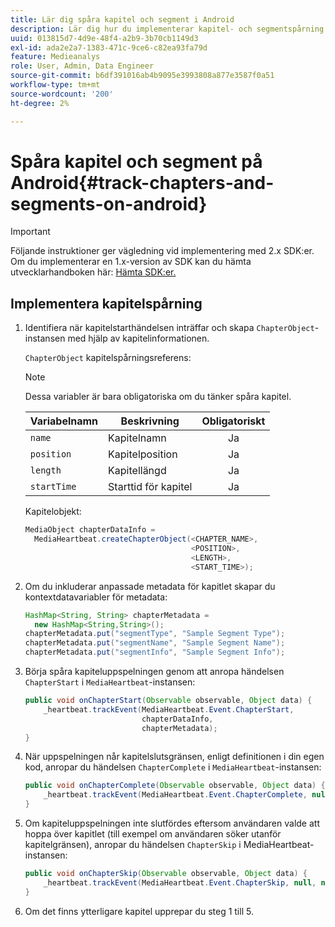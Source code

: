 ```yaml
---
title: Lär dig spåra kapitel och segment i Android
description: Lär dig hur du implementerar kapitel- och segmentspårning med Media SDK på Android.
uuid: 013815d7-4d9e-48f4-a2b9-3b70cb1149d3
exl-id: ada2e2a7-1383-471c-9ce6-c82ea93fa79d
feature: Medieanalys
role: User, Admin, Data Engineer
source-git-commit: b6df391016ab4b9095e3993808a877e3587f0a51
workflow-type: tm+mt
source-wordcount: '200'
ht-degree: 2%

---
```


# Spåra kapitel och segment på Android{#track-chapters-and-segments-on-android}

>[!IMPORTANT]
>
>Följande instruktioner ger vägledning vid implementering med 2.x SDK:er. Om du implementerar en 1.x-version av SDK kan du hämta utvecklarhandboken här: [Hämta SDK:er.](/help/sdk-implement/download-sdks.md)

## Implementera kapitelspårning

1. Identifiera när kapitelstarthändelsen inträffar och skapa `ChapterObject`-instansen med hjälp av kapitelinformationen.

   `ChapterObject` kapitelspårningsreferens:

   >[!NOTE]
   >
   >Dessa variabler är bara obligatoriska om du tänker spåra kapitel.

   | Variabelnamn | Beskrivning | Obligatoriskt |
   | --- | --- | :---: |
   | `name` | Kapitelnamn | Ja |
   | `position` | Kapitelposition | Ja |
   | `length` | Kapitellängd | Ja |
   | `startTime` | Starttid för kapitel | Ja |

   Kapitelobjekt:

   ```java
   MediaObject chapterDataInfo =  
     MediaHeartbeat.createChapterObject(<CHAPTER_NAME>,  
                                        <POSITION>,  
                                        <LENGTH>,  
                                        <START_TIME>);
   ```

1. Om du inkluderar anpassade metadata för kapitlet skapar du kontextdatavariabler för metadata:

   ```java
   HashMap<String, String> chapterMetadata =  
     new HashMap<String,String>(); 
   chapterMetadata.put("segmentType", "Sample Segment Type"); 
   chapterMetadata.put("segmentName", "Sample Segment Name"); 
   chapterMetadata.put("segmentInfo", "Sample Segment Info");
   ```

1. Börja spåra kapiteluppspelningen genom att anropa händelsen `ChapterStart` i `MediaHeartbeat`-instansen:

   ```java
   public void onChapterStart(Observable observable, Object data) {  
       _heartbeat.trackEvent(MediaHeartbeat.Event.ChapterStart,  
                             chapterDataInfo,  
                             chapterMetadata); 
   }
   ```

1. När uppspelningen når kapitelslutsgränsen, enligt definitionen i din egen kod, anropar du händelsen `ChapterComplete` i `MediaHeartbeat`-instansen:

   ```java
   public void onChapterComplete(Observable observable, Object data) {  
       _heartbeat.trackEvent(MediaHeartbeat.Event.ChapterComplete, null, null); 
   }
   ```

1. Om kapiteluppspelningen inte slutfördes eftersom användaren valde att hoppa över kapitlet (till exempel om användaren söker utanför kapitelgränsen), anropar du händelsen `ChapterSkip` i MediaHeartbeat-instansen:

   ```java
   public void onChapterSkip(Observable observable, Object data) {  
       _heartbeat.trackEvent(MediaHeartbeat.Event.ChapterSkip, null, null); 
   }
   ```

1. Om det finns ytterligare kapitel upprepar du steg 1 till 5.
